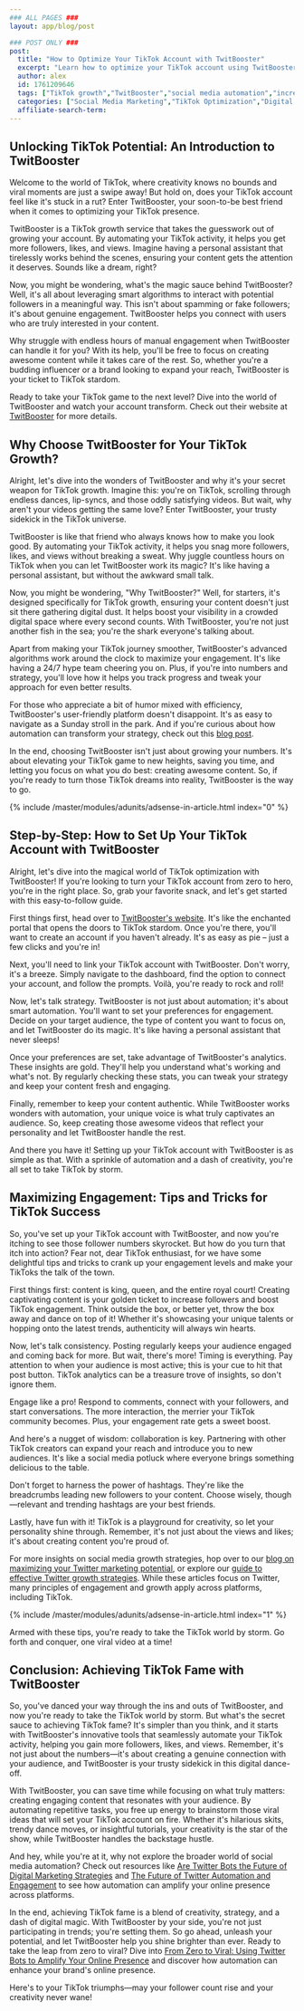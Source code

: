 ```yaml
---
### ALL PAGES ###
layout: app/blog/post

### POST ONLY ###
post:
  title: "How to Optimize Your TikTok Account with TwitBooster"
  excerpt: "Learn how to optimize your TikTok account using TwitBooster to increase followers, likes, and views effortlessly."
  author: alex
  id: 1761209646
  tags: ["TikTok growth","TwitBooster","social media automation","increase followers","TikTok engagement"]
  categories: ["Social Media Marketing","TikTok Optimization","Digital Growth Strategies"]
  affiliate-search-term: 
---
```


## Unlocking TikTok Potential: An Introduction to TwitBooster

Welcome to the world of TikTok, where creativity knows no bounds and viral moments are just a swipe away! But hold on, does your TikTok account feel like it's stuck in a rut? Enter TwitBooster, your soon-to-be best friend when it comes to optimizing your TikTok presence. 

TwitBooster is a TikTok growth service that takes the guesswork out of growing your account. By automating your TikTok activity, it helps you get more followers, likes, and views. Imagine having a personal assistant that tirelessly works behind the scenes, ensuring your content gets the attention it deserves. Sounds like a dream, right?

Now, you might be wondering, what's the magic sauce behind TwitBooster? Well, it's all about leveraging smart algorithms to interact with potential followers in a meaningful way. This isn't about spamming or fake followers; it's about genuine engagement. TwitBooster helps you connect with users who are truly interested in your content.

Why struggle with endless hours of manual engagement when TwitBooster can handle it for you? With its help, you'll be free to focus on creating awesome content while it takes care of the rest. So, whether you're a budding influencer or a brand looking to expand your reach, TwitBooster is your ticket to TikTok stardom.

Ready to take your TikTok game to the next level? Dive into the world of TwitBooster and watch your account transform. Check out their website at [TwitBooster](https://twitbooster.com) for more details.

## Why Choose TwitBooster for Your TikTok Growth?

Alright, let's dive into the wonders of TwitBooster and why it's your secret weapon for TikTok growth. Imagine this: you're on TikTok, scrolling through endless dances, lip-syncs, and those oddly satisfying videos. But wait, why aren't your videos getting the same love? Enter TwitBooster, your trusty sidekick in the TikTok universe.

TwitBooster is like that friend who always knows how to make you look good. By automating your TikTok activity, it helps you snag more followers, likes, and views without breaking a sweat. Why juggle countless hours on TikTok when you can let TwitBooster work its magic? It's like having a personal assistant, but without the awkward small talk.

Now, you might be wondering, "Why TwitBooster?" Well, for starters, it's designed specifically for TikTok growth, ensuring your content doesn't just sit there gathering digital dust. It helps boost your visibility in a crowded digital space where every second counts. With TwitBooster, you're not just another fish in the sea; you're the shark everyone's talking about.

Apart from making your TikTok journey smoother, TwitBooster's advanced algorithms work around the clock to maximize your engagement. It's like having a 24/7 hype team cheering you on. Plus, if you're into numbers and strategy, you'll love how it helps you track progress and tweak your approach for even better results.

For those who appreciate a bit of humor mixed with efficiency, TwitBooster's user-friendly platform doesn't disappoint. It's as easy to navigate as a Sunday stroll in the park. And if you're curious about how automation can transform your strategy, check out this [blog post](https://twitbooster.com/blog/can-tiktok-bots-make-a-significant-impact-on-your-marketing-strategy).

In the end, choosing TwitBooster isn't just about growing your numbers. It's about elevating your TikTok game to new heights, saving you time, and letting you focus on what you do best: creating awesome content. So, if you're ready to turn those TikTok dreams into reality, TwitBooster is the way to go.

{% include /master/modules/adunits/adsense-in-article.html index="0" %}

## Step-by-Step: How to Set Up Your TikTok Account with TwitBooster

Alright, let's dive into the magical world of TikTok optimization with TwitBooster! If you're looking to turn your TikTok account from zero to hero, you're in the right place. So, grab your favorite snack, and let's get started with this easy-to-follow guide.

First things first, head over to [TwitBooster's website](https://twitbooster.com). It's like the enchanted portal that opens the doors to TikTok stardom. Once you're there, you'll want to create an account if you haven't already. It's as easy as pie – just a few clicks and you're in!

Next, you'll need to link your TikTok account with TwitBooster. Don't worry, it's a breeze. Simply navigate to the dashboard, find the option to connect your account, and follow the prompts. Voilà, you're ready to rock and roll!

Now, let's talk strategy. TwitBooster is not just about automation; it's about smart automation. You'll want to set your preferences for engagement. Decide on your target audience, the type of content you want to focus on, and let TwitBooster do its magic. It's like having a personal assistant that never sleeps!

Once your preferences are set, take advantage of TwitBooster's analytics. These insights are gold. They'll help you understand what's working and what's not. By regularly checking these stats, you can tweak your strategy and keep your content fresh and engaging.

Finally, remember to keep your content authentic. While TwitBooster works wonders with automation, your unique voice is what truly captivates an audience. So, keep creating those awesome videos that reflect your personality and let TwitBooster handle the rest.

And there you have it! Setting up your TikTok account with TwitBooster is as simple as that. With a sprinkle of automation and a dash of creativity, you're all set to take TikTok by storm.

## Maximizing Engagement: Tips and Tricks for TikTok Success

So, you've set up your TikTok account with TwitBooster, and now you're itching to see those follower numbers skyrocket. But how do you turn that itch into action? Fear not, dear TikTok enthusiast, for we have some delightful tips and tricks to crank up your engagement levels and make your TikToks the talk of the town.

First things first: content is king, queen, and the entire royal court! Creating captivating content is your golden ticket to increase followers and boost TikTok engagement. Think outside the box, or better yet, throw the box away and dance on top of it! Whether it's showcasing your unique talents or hopping onto the latest trends, authenticity will always win hearts.

Now, let's talk consistency. Posting regularly keeps your audience engaged and coming back for more. But wait, there's more! Timing is everything. Pay attention to when your audience is most active; this is your cue to hit that post button. TikTok analytics can be a treasure trove of insights, so don't ignore them.

Engage like a pro! Respond to comments, connect with your followers, and start conversations. The more interaction, the merrier your TikTok community becomes. Plus, your engagement rate gets a sweet boost.

And here's a nugget of wisdom: collaboration is key. Partnering with other TikTok creators can expand your reach and introduce you to new audiences. It's like a social media potluck where everyone brings something delicious to the table.

Don't forget to harness the power of hashtags. They're like the breadcrumbs leading new followers to your content. Choose wisely, though—relevant and trending hashtags are your best friends.

Lastly, have fun with it! TikTok is a playground for creativity, so let your personality shine through. Remember, it's not just about the views and likes; it's about creating content you're proud of.

For more insights on social media growth strategies, hop over to our [blog on maximizing your Twitter marketing potential](https://twitbooster.com/blog/are-you-maximizing-your-twitter-marketing-potential), or explore our [guide to effective Twitter growth strategies](https://twitbooster.com/blog/effective-twitter-growth-strategies-beyond-automation). While these articles focus on Twitter, many principles of engagement and growth apply across platforms, including TikTok.

{% include /master/modules/adunits/adsense-in-article.html index="1" %}

Armed with these tips, you're ready to take the TikTok world by storm. Go forth and conquer, one viral video at a time!

## Conclusion: Achieving TikTok Fame with TwitBooster

So, you've danced your way through the ins and outs of TwitBooster, and now you're ready to take the TikTok world by storm. But what's the secret sauce to achieving TikTok fame? It's simpler than you think, and it starts with TwitBooster's innovative tools that seamlessly automate your TikTok activity, helping you gain more followers, likes, and views. Remember, it's not just about the numbers—it's about creating a genuine connection with your audience, and TwitBooster is your trusty sidekick in this digital dance-off.

With TwitBooster, you can save time while focusing on what truly matters: creating engaging content that resonates with your audience. By automating repetitive tasks, you free up energy to brainstorm those viral ideas that will set your TikTok account on fire. Whether it's hilarious skits, trendy dance moves, or insightful tutorials, your creativity is the star of the show, while TwitBooster handles the backstage hustle.

And hey, while you're at it, why not explore the broader world of social media automation? Check out resources like [Are Twitter Bots the Future of Digital Marketing Strategies](https://twitbooster.com/blog/are-twitter-bots-the-future-of-digital-marketing-strategies) and [The Future of Twitter Automation and Engagement](https://twitbooster.com/blog/the-future-of-twitter-automation-and-engagement) to see how automation can amplify your online presence across platforms.

In the end, achieving TikTok fame is a blend of creativity, strategy, and a dash of digital magic. With TwitBooster by your side, you're not just participating in trends; you're setting them. So go ahead, unleash your potential, and let TwitBooster help you shine brighter than ever. Ready to take the leap from zero to viral? Dive into [From Zero to Viral: Using Twitter Bots to Amplify Your Online Presence](https://twitbooster.com/blog/from-zero-to-viral-using-twitter-bots-to-amplify-your-online-presence) and discover how automation can enhance your brand's online presence.

Here's to your TikTok triumphs—may your follower count rise and your creativity never wane!
